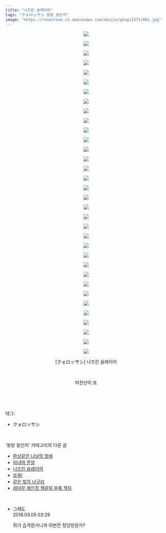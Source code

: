 ```yaml
---
title: "나즈린 슬레이어"
tags: "クォロッサシ 동방_동인지"
image: "https://rosenrose.s3.amazonaws.com/doujin/ghap/2271/001.jpg"
---
```

<div class="article">
<p style="text-align: center; clear: none; float: none;"><img src="{{ site.imgserver1 }}/ghap/2271/001.jpg"/></p>
<p style="text-align: center; clear: none; float: none;"><img src="{{ site.imgserver1 }}/ghap/2271/002.jpg"/></p>
<p style="text-align: center; clear: none; float: none;"><img src="{{ site.imgserver1 }}/ghap/2271/003.jpg"/></p>
<p style="text-align: center; clear: none; float: none;"><img src="{{ site.imgserver1 }}/ghap/2271/004.jpg"/></p>
<p style="text-align: center; clear: none; float: none;"><img src="{{ site.imgserver1 }}/ghap/2271/005.jpg"/></p>
<p style="text-align: center; clear: none; float: none;"><img src="{{ site.imgserver1 }}/ghap/2271/006.jpg"/></p>
<p style="text-align: center; clear: none; float: none;"><img src="{{ site.imgserver1 }}/ghap/2271/007.jpg"/></p>
<p style="text-align: center; clear: none; float: none;"><img src="{{ site.imgserver1 }}/ghap/2271/008.jpg"/></p>
<p style="text-align: center; clear: none; float: none;"><img src="{{ site.imgserver1 }}/ghap/2271/009.jpg"/></p>
<p style="text-align: center; clear: none; float: none;"><img src="{{ site.imgserver1 }}/ghap/2271/010.jpg"/></p>
<p style="text-align: center; clear: none; float: none;"><img src="{{ site.imgserver1 }}/ghap/2271/011.jpg"/></p>
<p style="text-align: center; clear: none; float: none;"><img src="{{ site.imgserver1 }}/ghap/2271/012.jpg"/></p>
<p style="text-align: center; clear: none; float: none;"><img src="{{ site.imgserver1 }}/ghap/2271/013.jpg"/></p>
<p style="text-align: center; clear: none; float: none;"><img src="{{ site.imgserver1 }}/ghap/2271/014.jpg"/></p>
<p style="text-align: center; clear: none; float: none;"><img src="{{ site.imgserver1 }}/ghap/2271/015.jpg"/></p>
<p style="text-align: center; clear: none; float: none;"><img src="{{ site.imgserver1 }}/ghap/2271/016.jpg"/></p>
<p style="text-align: center; clear: none; float: none;"><img src="{{ site.imgserver1 }}/ghap/2271/017.jpg"/></p>
<p style="text-align: center; clear: none; float: none;"><img src="{{ site.imgserver1 }}/ghap/2271/018.jpg"/></p>
<p style="text-align: center; clear: none; float: none;"><img src="{{ site.imgserver1 }}/ghap/2271/019.jpg"/></p>
<p style="text-align: center; clear: none; float: none;"><img src="{{ site.imgserver1 }}/ghap/2271/020.jpg"/></p>
<p style="text-align: center; clear: none; float: none;"><img src="{{ site.imgserver1 }}/ghap/2271/021.jpg"/></p>
<p style="text-align: center; clear: none; float: none;"><img src="{{ site.imgserver1 }}/ghap/2271/022.jpg"/></p>
<p style="text-align: center; clear: none; float: none;"><img src="{{ site.imgserver1 }}/ghap/2271/023.jpg"/></p>
<p style="text-align: center; clear: none; float: none;"><img src="{{ site.imgserver1 }}/ghap/2271/024.jpg"/></p>
<p style="text-align: center; clear: none; float: none;"><img src="{{ site.imgserver1 }}/ghap/2271/025.jpg"/></p>
<p style="text-align: center; clear: none; float: none;"><img src="{{ site.imgserver1 }}/ghap/2271/026.jpg"/></p>
<p style="text-align: center; clear: none; float: none;"><img src="{{ site.imgserver1 }}/ghap/2271/027.jpg"/></p>
<p style="text-align: center; clear: none; float: none;"><img src="{{ site.imgserver1 }}/ghap/2271/028.jpg"/></p>
<p style="text-align: center; clear: none; float: none;"><img src="{{ site.imgserver1 }}/ghap/2271/029.jpg"/></p>
<p style="text-align: center; clear: none; float: none;"><img src="{{ site.imgserver1 }}/ghap/2271/030.jpg"/></p>
<p style="text-align: center; clear: none; float: none;"><img src="{{ site.imgserver1 }}/ghap/2271/031.jpg"/></p>
<p style="text-align: center; clear: none; float: none;"><img src="{{ site.imgserver1 }}/ghap/2271/032.jpg"/></p>
<p style="text-align: center; clear: none; float: none;"><img src="{{ site.imgserver1 }}/ghap/2271/033.jpg"/></p>
<p style="text-align: center; clear: none; float: none;"><img src="{{ site.imgserver1 }}/ghap/2271/034.jpg"/></p>
<p style="text-align: center; clear: none; float: none;">[クォロッサシ] 나즈린 슬레이어</p>
<p style="text-align: center; clear: none; float: none;"><br/></p>
<p style="text-align: center; clear: none; float: none;">미친년이 또</p>
<p><br/></p>
</div><br/>
<div class="tagTrail">
<p>태그: </p>
<ul>
<li>クォロッサシ</li>
</ul>
</div><br/>
<div class="another">
<p>'동방 동인지' 카테고리의 다른 글</p>
<ul>
<li><a href="/ghap_2274">환상같은 나날의 앞에</a></li>
<li><a href="/ghap_2273">마녀의 존엄</a></li>
<li><a href="/ghap_2271">나즈린 슬레이어</a></li>
<li><a href="/ghap_2269">쏘옥!</a></li>
<li><a href="/ghap_2268">같은 빚의 너구리</a></li>
<li><a href="/ghap_2267">레이무 체인징 책갈피 부록 책자</a></li>
</ul>
</div><br/>
<div class="cb_module cb_fluid">
<div class="cb_wrt cb_profile">
<div class="comment">
<ul>
<li class="cb_thumb_off" id="comment15212584">
<div class="cb_comment_area">
<div class="cb_info_area">
<div class="cb_section">
<span class="cb_nick_name">그래도</span>
</div>
<div class="cb_section">
<span class="cb_date">2018.03.05 02:29 </span>
</div>
</div>
<div class="cb_dsc_comment">
<p class="cb_dsc">
											쥐가 습격한거니까 이번껀 정당방윈가?
										</p>
</div>
</div></li>
</ul>
</div>
</div><!-- commentList close -->
</div><br/>
